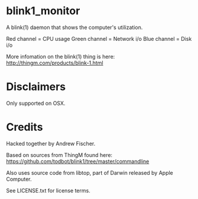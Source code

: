 
# blink1_monitor

A blink(1) daemon that shows the computer's utilization.

Red channel = CPU usage
Green channel = Network i/o
Blue channel = Disk i/o

More infomation on the blink(1) thing is here: http://thingm.com/products/blink-1.html

# Disclaimers

Only supported on OSX.

# Credits

Hacked together by Andrew Fischer.

Based on sources from ThingM found here: https://github.com/todbot/blink1/tree/master/commandline

Also uses source code from libtop, part of Darwin released by Apple Computer.

See LICENSE.txt for license terms.
